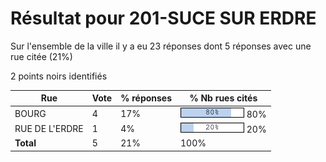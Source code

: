 # Résultat pour 201-SUCE SUR ERDRE

Sur l'ensemble de la ville il y a eu 23 réponses dont 5 réponses avec une rue citée (21%)

2 points noirs identifiés

| Rue | Vote | % réponses | % Nb rues cités|
|-----|------|------------|----------------|
| BOURG | 4 | 17% | <img src="../../img/bar_80.gif" />&nbsp;80%|
| RUE DE L'ERDRE | 1 | 4% | <img src="../../img/bar_20.gif" />&nbsp;20%|
| **Total** | 5 | 21% | 100%|
